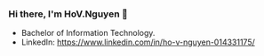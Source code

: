 ### Hi there, I'm HoV.Nguyen 👋
- Bachelor of Information Technology.
- LinkedIn: https://www.linkedin.com/in/ho-v-nguyen-014331175/
